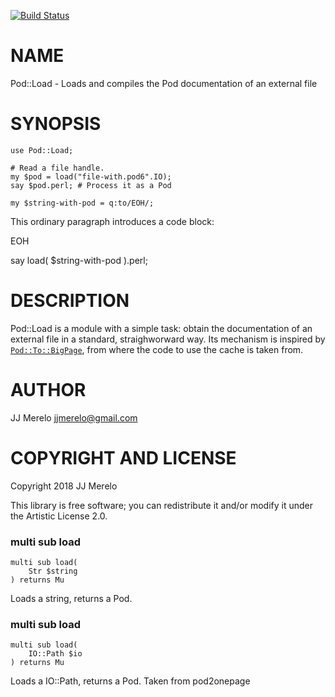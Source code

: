 [![Build Status](https://travis-ci.org/JJ/p6-pod-load.svg?branch=master)](https://travis-ci.org/JJ/p6-pod-load)

NAME
====

Pod::Load - Loads and compiles the Pod documentation of an external file

SYNOPSIS
========

    use Pod::Load;

    # Read a file handle.
    my $pod = load("file-with.pod6".IO);
    say $pod.perl; # Process it as a Pod

    my $string-with-pod = q:to/EOH/;

This ordinary paragraph introduces a code block:

EOH

say load( $string-with-pod ).perl;

DESCRIPTION
===========

Pod::Load is a module with a simple task: obtain the documentation of an external file in a standard, straighworward way. Its mechanism is inspired by [`Pod::To::BigPage`](https://github.com/perl6/perl6-pod-to-bigpage), from where the code to use the cache is taken from.

AUTHOR
======

JJ Merelo <jjmerelo@gmail.com>

COPYRIGHT AND LICENSE
=====================

Copyright 2018 JJ Merelo

This library is free software; you can redistribute it and/or modify it under the Artistic License 2.0.

### multi sub load

```perl6
multi sub load(
    Str $string
) returns Mu
```

Loads a string, returns a Pod.

### multi sub load

```perl6
multi sub load(
    IO::Path $io
) returns Mu
```

Loads a IO::Path, returns a Pod. Taken from pod2onepage

